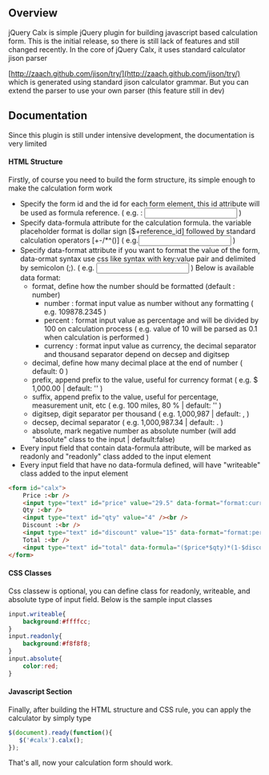 ## Overview 
jQuery Calx is simple jQuery plugin for building javascript based calculation form. This is the initial release, so there is still lack of features and still changed recently. In the core of jQuery Calx, it uses standard calculator jison parser

[http://zaach.github.com/jison/try/](http://zaach.github.com/jison/try/) which is generated using standard jison calculator grammar. But you can extend the parser to use your own parser (this feature still in dev)

## Documentation 
Since this plugin is still under intensive development, the documentation is very limited 

#### HTML Structure 
Firstly, of course you need to build the form structure, its simple enough to make the calculation form work 

*   Specify the form id and the id for each form element, this id attribute will be used as formula reference. ( e.g. : <input type="text" id="A1" /> )
*   Specify data-formula attribute for the calculation formula. the variable placeholder format is dollar sign [$+reference_id] followed by standard calculation operators \[+-/*^()\] ( e.g.<input type="text" data-formula="( $A + $B) * $B^2" /> )
*   Specify data-format attribute if you want to format the value of the form, data-ormat syntax use css like syntax with key:value pair and delimited by semicolon (;). ( e.g. <input type="text" data-format="format:currency; decimal:2; suffix:$" /> ) Below is available data format:  
    *   format, define how the number should be formatted (default : number)
        *   number : format input value as number without any formatting ( e.g. 109878.2345 )
        *   percent : format input value as percentage and will be divided by 100 on calculation process ( e.g. value of 10 will be parsed as 0.1 when calculation is performed )
        *   currency : format input value as currency, the decimal separator and thousand separator depend on decsep and digitsep
    *   decimal, define how many decimal place at the end of number ( default: 0 )
    *   prefix, append prefix to the value, useful for currency format ( e.g. $ 1,000.00 | default: '' )
    *   suffix, append prefix to the value, useful for percentage, measurement unit, etc ( e.g. 100 miles, 80 % | default: '' )
    *   digitsep, digit separator per thousand ( e.g. 1,000,987 | default: , <comma>)
    *   decsep, decimal separator ( e.g. 1,000,987.34 | default: . <dot> )
    *   absolute, mark negative number as absolute number (will add "absolute" class to the input | default:false)
*   Every input field that contain data-formula attribute, will be marked as readonly and "readonly" class added to the input element
*   Every input field that have no data-formula defined, will have "writeable" class added to the input element

```html
<form id="calx">
    Price :<br />
    <input type="text" id="price" value="29.5" data-format="format:currency;decimal:2;prefix:$ " /><br />
    Qty :<br />
    <input type="text" id="qty" value="4" /><br />
    Discount :<br />
    <input type="text" id="discount" value="15" data-format="format:percent;decimal:2;suffix: %" /><br />
    Total :<br />
    <input type="text" id="total" data-formula="($price*$qty)*(1-$discount)" data-format="format:currency;decimal:2;prefix:$ " /><br />
</form>
```

#### CSS Classes
Css classew is optional, you can define class for readonly, writeable, and absolute type of input field. Below is the sample input classes

```css
input.writeable{
    background:#ffffcc;
}
input.readonly{
    background:#f8f8f8;
}
input.absolute{
    color:red;
}
```

#### Javascript Section 
Finally, after building the HTML structure and CSS rule, you can apply the calculator by simply type 

```javascript
$(document).ready(function(){
   $('#calx').calx();
});
```

That's all, now your calculation form should work.
